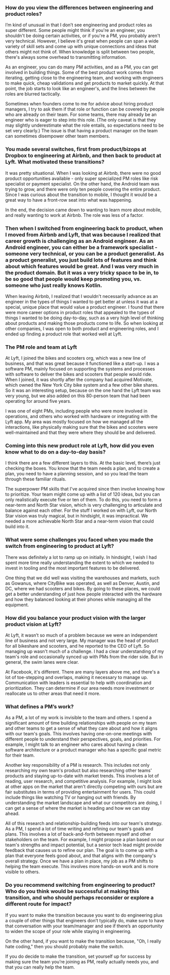 ### How do you view the differences between engineering and product roles?

I’m kind of unusual in that I don’t see engineering and product roles as super different. Some people might think if you're an engineer, you shouldn't be doing certain activities, or if you're a PM, you probably aren't very technical. However, I believe it's great when people can span a wide variety of skill sets and come up with unique connections and ideas that others might not think of. When knowledge is split between two people, there's always some overhead to transmitting information.

As an engineer, you can do many PM activities, and as a PM, you can get involved in building things. Some of the best product work comes from iterating, getting close to the engineering team, and working with engineers to make quick, cheap validations and get products to market quickly. At that point, the job starts to look like an engineer's, and the lines between the roles are blurred tactically.

Sometimes when founders come to me for advice about hiring product managers, I try to ask them if that role or function can be covered by people who are already on their team. For some teams, there may already be an engineer who is eager to step into this role. (The only caveat is that they may slightly underestimate what the role entails, so expectations need to be set very clearly.) The issue is that having a product manager on the team can sometimes disempower other team members.


### You made several switches, first from product/bizops at Dropbox to engineering at Airbnb, and then back to product at Lyft. What motivated these transitions?

It was pretty situational. When I was looking at Airbnb, there were no good product opportunities available - only super specialized PM roles like risk specialist or payment specialist. On the other hand, the Android team was trying to grow, and there were only ten people covering the entire product. Since I was curious about the transition to mobile, I thought it would be a great way to have a front-row seat into what was happening. 

In the end, the decision came down to wanting to learn more about mobile, and really wanting to work at Airbnb. The role was less of a factor.


### Then when I switched from engineering back to product, when I moved from Airbnb and Lyft, that was because I realized that career growth is challenging as an Android engineer. As an Android engineer, you can either be a framework specialist - someone very technical, or you can be a product generalist. As a product generalist, you just build lots of features and think about which features would be great. And I was very much in the product domain. But it was a very tricky space to be in, to be so good that people would keep promoting you, vs. someone who just really knows Kotlin.

When leaving Airbnb, I realized that I wouldn't necessarily advance as an engineer in the types of things I wanted to get better at unless it was at a special, unique place that would value a product engineer. I found that there were more career options in product roles that appealed to the types of things I wanted to be doing day-to-day, such as a very high level of thinking about products and making those products come to life. So when looking at other companies, I was open to both product and engineering roles, and I ended up finding a product role that worked well at Lyft.


### The PM role and team at Lyft 

At Lyft, I joined the bikes and scooters org, which was a new line of business, and that was great because it functioned like a start-up. I was a software PM, mainly focused on supporting the systems and processes with software to deliver the bikes and scooters that people would ride. When I joined, it was shortly after the company had acquired Motivate, which owned the New York City bike system and a few other bike shares. So it was an interesting setup, because on the one hand the Lyft team was very young, but we also added on this 80-person team that had been operating for around five years.

I was one of eight PMs, including people who were more involved in operations, and others who worked with hardware or integrating with the Lyft app. My area was mostly focused on how we managed all the interactions, like physically making sure that the bikes and scooters were well-maintained and that they were where they should be and delivered. 


### Coming into this new product role at Lyft, how did you even know what to do on a day-to-day basis?

I think there are a few different layers to this. At the basic level, there’s just checking the boxes. You know that the team needs a plan, and to create a plan, you need to have a planning session, and so you lead the team through these familiar rituals.

The superpower PM skills that I've acquired since then involve knowing how to prioritize. Your team might come up with a list of 120 ideas, but you can only realistically execute five or ten of them. To do this, you need to form a near-term and North Star vision, which is very challenging to articulate and balance against each other. For the stuff I worked on with Lyft, our North Star vision was truly magical, but in hindsight, it was impractical. We needed a more achievable North Star and a near-term vision that could build into it. 


### What were some challenges you faced when you made the switch from engineering to product at Lyft?

There was definitely a lot to ramp up on initially. In hindsight, I wish I had spent more time really understanding the extent to which we needed to invest in tooling and the most important features to be delivered. 

One thing that we did well was visiting the warehouses and markets, such as Gowanus, where CityBike was operated, as well as Denver, Austin, and DC, where we had scooters and bikes. By going to these places, we could get a better understanding of just how people interacted with the hardware and how they balanced looking at their phones while managing all the equipment.


### How did you balance your product vision with the larger product vision at Lyft?

At Lyft, it wasn’t so much of a problem because we were an independent line of business and not very large. My manager was the head of product for all bikeshare and scooters, and he reported to the CEO of Lyft. So managing up wasn't much of a challenge. I had a clear understanding of my team's role and occasionally synced up with PMs from the rider side. But in general, the swim lanes were clear. 

At Facebook, it's different. There are many layers above me, and there's a lot of toe-stepping and overlaps, making it necessary to manage up. Communication with leaders is essential to help with coordination and prioritization. They can determine if our area needs more investment or reallocate us to other areas that need it more. 


### What defines a PM’s work?

As a PM, a lot of my work is invisible to the team and others. I spend a significant amount of time building relationships with people on my team and other teams to get a sense of what they care about and how it aligns with our team's goals. This involves having one-on-one meetings with different people to understand their perspectives, goals, and priorities. For example, I might talk to an engineer who cares about having a clean software architecture or a product manager who has a specific goal metric for their team.

Another key responsibility of a PM is research. This includes not only researching my own team's product but also researching other teams' products and staying up-to-date with market trends. This involves a lot of reading, user research, and competitive analysis. For example, I might look at other apps on the market that aren't directly competing with ours but are fair substitutes in terms of providing entertainment for users. This could include things like watching TV or hanging out with friends. By understanding the market landscape and what our competitors are doing, I can get a sense of where the market is heading and how we can stay ahead.

All of this research and relationship-building feeds into our team's strategy. As a PM, I spend a lot of time writing and refining our team's goals and plans. This involves a lot of back-and-forth between myself and other stakeholders on the team. For example, I might propose a plan based on our team's strengths and impact potential, but a senior tech lead might provide feedback that causes us to refine our plan. The goal is to come up with a plan that everyone feels good about, and that aligns with the company's overall strategy. Once we have a plan in place, my job as a PM shifts to helping the team execute. This involves more hands-on work and is more visible to others.


### Do you recommend switching from engineering to product? Who do you think would be successful at making this transition, and who should perhaps reconsider or explore a different route for impact?

If you want to make the transition because you want to do engineering plus a couple of other things that engineers don’t typically do, make sure to have that conversation with your team/manager and see if there’s an opportunity to widen the scope of your role while staying in engineering.

On the other hand, if you want to make the transition because, "Oh, I really hate coding," then you should probably make the switch.

If you do decide to make the transition, set yourself up for success by making sure the team you’re joining as PM, really actually needs you, and that you can really help the team. 
